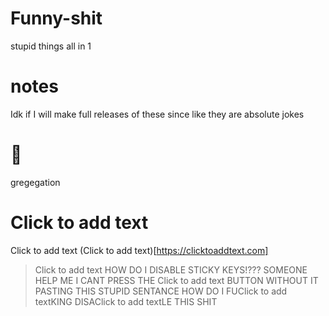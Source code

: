 # Funny-shit
stupid things all in 1
# notes 
Idk if I will make full releases of these since like they are absolute jokes
# 💮
gregegation
# Click to add text
Click to add text
(Click to add text)[https://clicktoaddtext.com]
>Click to add text
HOW DO I DISABLE STICKY KEYS!??? SOMEONE HELP ME I CANT PRESS THE Click to add text BUTTON WITHOUT IT PASTING THIS STUPID SENTANCE HOW DO I FUClick to add textKING DISAClick to add textLE THIS SHIT